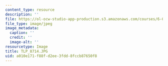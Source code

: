 ```yaml
---
content_type: resource
description: ''
file: https://ol-ocw-studio-app-production.s3.amazonaws.com/courses/6-01sc-introduction-to-electrical-engineering-and-computer-science-i-spring-2011/a010e171f88fd2ee3fdd8fccb87650f8_TLP_8714.JPG
file_type: image/jpeg
image_metadata:
  caption: ''
  credit: ''
  image-alt: ''
resourcetype: Image
title: TLP_8714.JPG
uid: a010e171-f88f-d2ee-3fdd-8fccb87650f8
---
```

